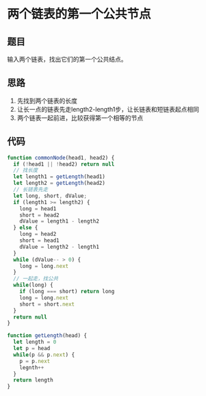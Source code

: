 # 两个链表的第一个公共节点

## 题目

输入两个链表，找出它们的第一个公共结点。

## 思路

1. 先找到两个链表的长度
2. 让长一点的链表先走length2-length1步，让长链表和短链表起点相同
3. 两个链表一起前进，比较获得第一个相等的节点

## 代码

```js
function commonNode(head1, head2) {
  if (!head1 || !head2) return null
  // 找长度
  let length1 = getLength(head1)
  let length2 = getLength(head2)
  // 长链表先走
  let long, short, dValue;
  if (length1 >= length2) {
    long = head1
    short = head2
    dValue = length1 - length2
  } else {
    long = head2
    short = head1
    dValue = length2 - length1
  }
  while (dValue-- > 0) {
    long = long.next
  }
  // 一起走，找公共
  while(long) {
    if (long === short) return long
    long = long.next
    short = short.next
  }
  return null
}

function getLength(head) {
  let length = 0
  let p = head
  while(p && p.next) {
    p = p.next
    legnth++
  }
  return length
}
```